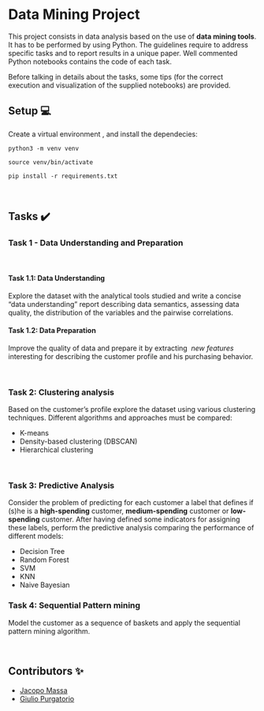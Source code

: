 # Data Mining Project

This project consists in data analysis based on the use of __data mining tools__. It has to be performed by using Python. 
The guidelines require to address specific tasks and to report results in a unique paper. Well commented Python notebooks contains the code of each task.

Before talking in details about the tasks, some tips (for the correct execution and visualization of the supplied notebooks) are provided.

## Setup 💻
Create a virtual environment , and install the dependecies:

```
python3 -m venv venv

source venv/bin/activate

pip install -r requirements.txt
```
&nbsp;

## Tasks  ✔️

### Task 1 - Data Understanding and Preparation 
&nbsp;  
#### Task 1.1: Data Understanding

Explore the dataset with the analytical tools studied and write a concise “data understanding” report describing data semantics, assessing data quality, the distribution of the variables and the pairwise correlations.

#### Task 1.2: Data Preparation

​Improve the quality of data and prepare it by extracting ​ _new features_ interesting for describing the customer profile and his purchasing behavior.

&nbsp;  
### Task 2: Clustering analysis

Based on the customer’s profile explore the dataset using various clustering techniques. Different algorithms and approaches must be compared:
 - K-means
 - Density-based clustering (DBSCAN)
 - Hierarchical clustering

&nbsp;  
### Task 3: Predictive Analysis
Consider the problem of predicting for each customer a label that defines if (s)he is a **high-spending** customer, ​ **medium-spending** customer or ​ **low-spending** customer. After having defined some indicators for assigning these labels, perform the predictive analysis comparing the performance of different models:

 - Decision Tree
 - Random Forest
 - SVM
 - KNN
 - Naive Bayesian


### Task 4: Sequential Pattern mining

Model the customer as a sequence of baskets and apply the sequential pattern mining algorithm.


&nbsp;  

## Contributors ✨

 - [Jacopo Massa](https://github.com/jacopo-massa)
 - [Giulio Purgatorio](https://github.com/GPurgatorio)